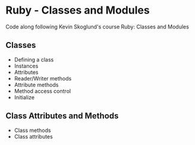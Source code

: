 # Ruby - Classes and Modules

Code along following Kevin Skoglund's course Ruby: Classes and Modules

## Classes

* Defining a class
* Instances
* Attributes
* Reader/Writer methods
* Attribute methods
* Method access control
* Initialize

## Class Attributes and Methods

* Class methods
* Class attributes